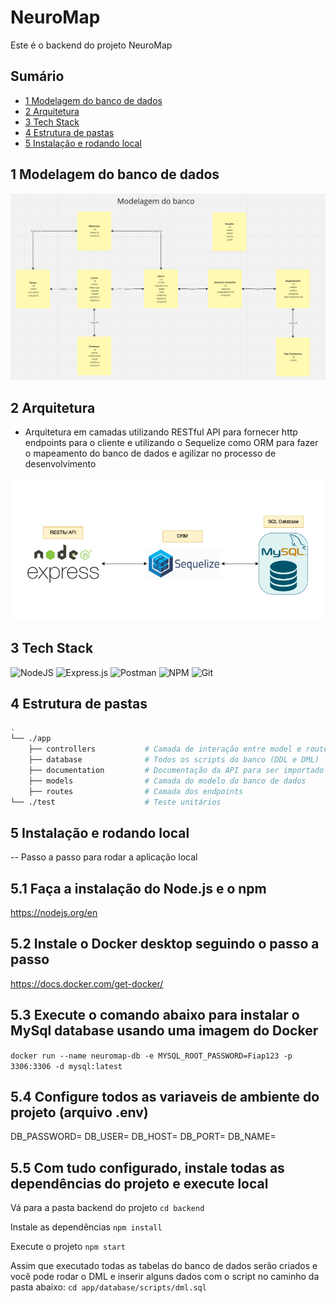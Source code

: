 # NeuroMap

Este é o backend do projeto NeuroMap

## Sumário
- [1 Modelagem do banco de dados](#1-modelagem-do-banco-de-dados)
- [2 Arquitetura](#2-arquitetura)
- [3 Tech Stack](#3-tech-stack)
- [4 Estrutura de pastas](#4-estrutura-de-pastas)
- [5 Instalação e rodando local](#5-instalação-e-rodando-local)

## 1 Modelagem do banco de dados

 ![Alt text](image.png)

## 2 Arquitetura
- Arquitetura em camadas utilizando RESTful API para fornecer http endpoints para o cliente e utilizando o Sequelize como ORM para fazer o mapeamento do banco de dados e agilizar no processo de desenvolvimento

![Alt text](image-1.png)

## 3 Tech Stack
![NodeJS](https://img.shields.io/badge/node.js-6DA55F?style=for-the-badge&logo=node.js&logoColor=white)
![Express.js](https://img.shields.io/badge/express.js-%23404d59.svg?style=for-the-badge&logo=express&logoColor=%2361DAFB)
![Postman](https://img.shields.io/badge/Postman-FF6C37?style=for-the-badge&logo=postman&logoColor=white)
![NPM](https://img.shields.io/badge/NPM-%23CB3837.svg?style=for-the-badge&logo=npm&logoColor=white)
![Git](https://img.shields.io/badge/git-%23F05033.svg?style=for-the-badge&logo=git&logoColor=white)

## 4 Estrutura de pastas
```sh
.
└── ./app  
    ├── controllers           # Camada de interação entre model e route
    ├── database              # Todos os scripts do banco (DDL e DML)
    ├── documentation         # Documentação da API para ser importado no Postman
    ├── models                # Camada do modelo do banco de dados
    ├── routes                # Camada dos endpoints
└── ./test                    # Teste unitários
```

## 5 Instalação e rodando local
-- Passo a passo para rodar a aplicação local

## 5.1 Faça a instalação do Node.js e o npm

https://nodejs.org/en

## 5.2 Instale o Docker desktop seguindo o passo a passo

https://docs.docker.com/get-docker/

## 5.3 Execute o comando abaixo para instalar o MySql database usando uma imagem do Docker

`docker run --name neuromap-db -e MYSQL_ROOT_PASSWORD=Fiap123 -p 3306:3306 -d mysql:latest`

## 5.4 Configure todos as variaveis de ambiente do projeto (arquivo .env)

DB_PASSWORD=
DB_USER=
DB_HOST=
DB_PORT=
DB_NAME=

## 5.5 Com tudo configurado, instale todas as dependências do projeto e execute local

Vá para a pasta backend do projeto
`cd backend`

Instale as dependências
`npm install`

Execute o projeto
`npm start`

Assim que executado todas as tabelas do banco de dados serão criados e você pode rodar o DML e inserir alguns dados com o script no caminho da pasta abaixo:
`cd app/database/scripts/dml.sql`